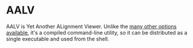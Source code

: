 # AALV

AALV is Yet Another ALignment Viewer. Unlike the [many other options available](https://en.wikipedia.org/wiki/List_of_alignment_visualization_software), it's a compiled command-line utility, so it can be distributed as a single executable and used from the shell.